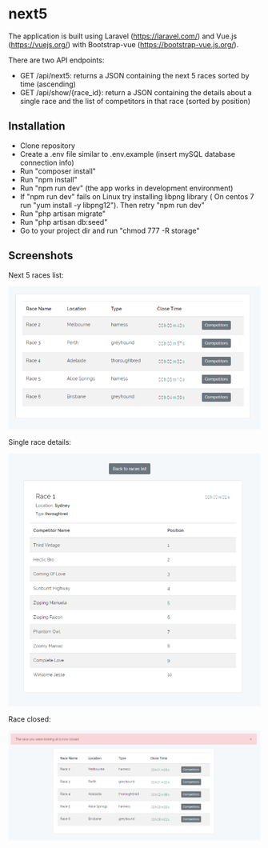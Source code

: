 # next5
The application is built using Laravel (https://laravel.com/) and Vue.js (https://vuejs.org/) with Bootstrap-vue (https://bootstrap-vue.js.org/).

There are two API endpoints:
- GET /api/next5: returns a JSON containing the next 5 races sorted by time (ascending)
- GET /api/show/{race_id}: return a JSON containing the details about a single race and the list of competitors in that race (sorted by position)

## Installation
- Clone repository
- Create a .env file similar to .env.example (insert mySQL database connection info)
- Run "composer install"
- Run "npm install"
- Run "npm run dev" (the app works in development environment)
- If "npm run dev" fails on Linux try installing libpng library ( On centos 7 run "yum install -y libpng12"). Then retry "npm run dev"
- Run "php artisan migrate"
- Run "php artisan db:seed"
- Go to your project dir and run "chmod 777 -R storage"

## Screenshots
Next 5 races list:
<p align="center"><img src="/resources/screenshots/Next5-1.png"></p>

Single race details:
<p align="center"><img src="/resources/screenshots/Next5-2.png"></p>

Race closed:
<p align="center"><img src="/resources/screenshots/Next5-3.png"></p>
